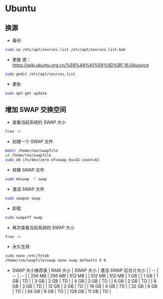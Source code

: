 # Ubuntu
## 换源
- 备份
```bash
sudo cp /etc/apt/sources.list /etc/apt/sources.list.bak
```
- 更换
源：https://wiki.ubuntu.org.cn/%E6%A8%A1%E6%9D%BF:16.04source
```bash
sudo gedit /etc/apt/sources.list
```
- 更新
```bash
sudo apt-get update
```

## 增加 SWAP 交换空间
- 查看当前系统的 SWAP 大小
```bash
free -m
```
- 创建一个 SWAP 文件
```bash
mkdir /home/roo/swapfile
cd /home/roo/swapfile
sudo dd if=/dev/zero of=swap bs=1G count=61
```
- 转换 SWAP 文件
```bash
sudo mkswap -f swap
```
- 激活 SWAP 文件
```bash
sudo swapon swap
```
- 卸载
```bash
sudo swapoff swap
```
- 再次查看当前系统的 SWAP 大小
```bash
free -m
```
- 永久生效
```bash
sudo nano /etc/fstab
/home/roo/swapfile/swap none swap defaults 0 0
```
- SWAP 大小推荐表
| RAM 大小 | SWAP 大小 | 激活 SWAP 后合计大小 |
| -- | -- | -- |
| 256 MB | 256 MB | 512 MB |
| 512 MB | 512 MB | 1 GB |
| 1 GB | 1 GB | TD |
| 3 GB | 2 GB | TD |
| 4 GB | 2 GB | TD |
| 6 GB | 2 GB | TD |
| 8 GB | 3 GB | TD |
| 12 GB | 3 GB | TD |
| 16 GB | 4 GB | TD |
| 32 GB | 6 GB | TD |
| 64 GB | 8 GB | TD |
| 128 GB | 11 GB | TD |